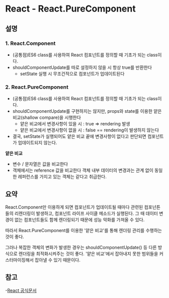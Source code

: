 # React - React.PureComponent

## 설명

### 1. React.Component

- (공통점)ES6 class를 사용하여 React 컴포넌트를 정의할 때 기초가 되는 class이다.
- shouldComponentUpdate를 따로 설정하지 않을 시 항상 true를 반환한다
  - setState 실행 시 무조건적으로 컴포넌트가 업데이트된다

### 2. React.PureComponent

- (공통점)ES6 class를 사용하여 React 컴포넌트를 정의할 때 기초가 되는 class이다.
- shouldComponentUpdate를 구현하지는 않지만, props와 state를 이용한 얕은 비교(shallow compare)을 시행한다
  - 얕은 비교에서 변경사항이 있을 시 : true => rendering 발생
  - 얕은 비교에서 변경사항이 없을 시 : false == rendering이 발생하지 않는다
- 결국, setState가 실행되어도 얕은 비교 끝에 변경사항이 없다고 판단되면 컴포넌트가 업데이트되지 않는다.

**얕은 비교**

- 변수 / 문자열은 값을 비교한다
- 객체에서는 reference 값을 비교한다
  객체 내부 데이터의 변경과는 관계 없이 동일한 레퍼런스를 가지고 있는 객체는 같다고 취급한다.

## 요약

React.Component만 이용하게 되면 컴포넌트가 업데이트될 때마다 관련된 컴포넌튼들의 리렌더링이 발생하고, 컴포넌트 라이프 사이클 메소드가 실행된다.
그 때 데이터 변경이 없는 컴포넌트들도 함께 렌더링되기 때문에 성능 악화를 가져올 수 있다.

따라서 React.PureComponent를 이용한 '얕은 비교'를 통해 렌더링 관리를 수행하는 것이 좋다.

그러나 복잡한 객체의 변화가 발생한 경우는 shouldComponentUpdate() 등 다른 방식으로 렌더링을 최적화시켜주는 것이 좋다.
'얕은 비교'에서 잡아내지 못한 범위들을 커스터마이징해서 잡아낼 수 있기 때문이다.

## 참고

-[React 공식문서](https://ko.reactjs.org/docs/react-api.html#reactcomponent)
